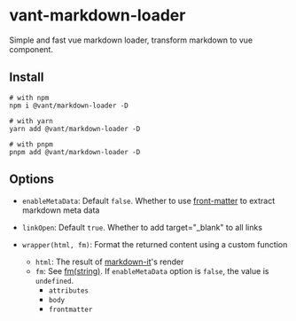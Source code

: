 # vant-markdown-loader

Simple and fast vue markdown loader, transform markdown to vue component.

## Install

```shell
# with npm
npm i @vant/markdown-loader -D

# with yarn
yarn add @vant/markdown-loader -D

# with pnpm
pnpm add @vant/markdown-loader -D
```

## Options

- `enableMetaData`: Default `false`. Whether to use [front-matter](https://github.com/jxson/front-matter) to extract markdown meta data

- `linkOpen`: Default `true`. Whether to add target="\_blank" to all links

- `wrapper(html, fm)`: Format the returned content using a custom function
  - `html`: The result of [markdown-it](https://github.com/markdown-it/markdown-it)'s render
  - `fm`: See [fm(string)](https://github.com/jxson/front-matter#fmstring). If `enableMetaData` option is `false`, the value is `undefined`.
    - `attributes`
    - `body`
    - `frontmatter`
